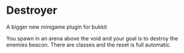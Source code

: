 Destroyer
=========

A bigger new minigame plugin for bukkit



You spawn in an arena above the void and your goal is to destroy the enemies beacon. There are classes and the reset is full automatic.
